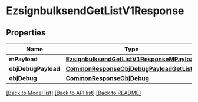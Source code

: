 # EzsignbulksendGetListV1Response

## Properties
Name | Type | Description | Notes
------------ | ------------- | ------------- | -------------
**mPayload** | [**EzsignbulksendGetListV1ResponseMPayload**](EzsignbulksendGetListV1ResponseMPayload.md) |  | 
**objDebugPayload** | [**CommonResponseObjDebugPayloadGetList**](CommonResponseObjDebugPayloadGetList.md) |  | [optional] 
**objDebug** | [**CommonResponseObjDebug**](CommonResponseObjDebug.md) |  | [optional] 

[[Back to Model list]](../README.md#documentation-for-models) [[Back to API list]](../README.md#documentation-for-api-endpoints) [[Back to README]](../README.md)


